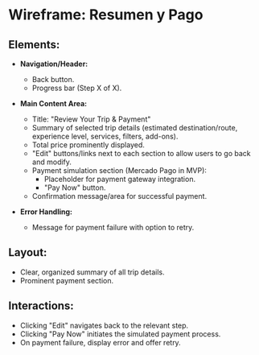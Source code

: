 # Wireframe: Resumen y Pago

## Elements:
- **Navigation/Header:**
  - Back button.
  - Progress bar (Step X of X).

- **Main Content Area:**
  - Title: "Review Your Trip & Payment"
  - Summary of selected trip details (estimated destination/route, experience level, services, filters, add-ons).
  - Total price prominently displayed.
  - "Edit" buttons/links next to each section to allow users to go back and modify.
  - Payment simulation section (Mercado Pago in MVP):
    - Placeholder for payment gateway integration.
    - "Pay Now" button.
  - Confirmation message/area for successful payment.

- **Error Handling:**
  - Message for payment failure with option to retry.

## Layout:
- Clear, organized summary of all trip details.
- Prominent payment section.

## Interactions:
- Clicking "Edit" navigates back to the relevant step.
- Clicking "Pay Now" initiates the simulated payment process.
- On payment failure, display error and offer retry.
